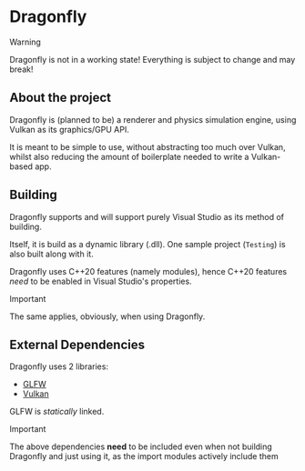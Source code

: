 # Dragonfly

>[!WARNING]
> Dragonfly is not in a working state! Everything is subject to change and may break!

## About the project

Dragonfly is (planned to be) a renderer and physics simulation engine, using Vulkan as its graphics/GPU API.

It is meant to be simple to use, without abstracting too much over Vulkan, whilst also reducing the amount of boilerplate needed to write a Vulkan-based app.

## Building

Dragonfly supports and will support purely Visual Studio as its method of building.

Itself, it is build as a dynamic library (.dll). One sample project (`Testing`) is also built along with it.

Dragonfly uses C++20 features (namely modules), hence C++20 features *need* to be enabled in Visual Studio's properties.

>[!IMPORTANT]
> The same applies, obviously, when using Dragonfly.

## External Dependencies

Dragonfly uses 2 libraries:

- [GLFW](https://github.com/glfw/glfw)
- [Vulkan](https://vulkan.lunarg.com/)

GLFW is *statically* linked.

>[!IMPORTANT]
> The above dependencies **need** to be included even when not building Dragonfly and just using it, as the import modules actively include them
